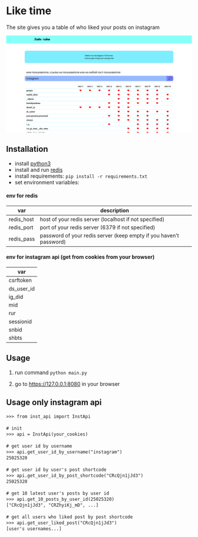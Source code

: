 # Like time

The site gives you a table of who liked your posts on instagram

![page image](examples/page_image.png)
## Installation

* install [python3](https://www.python.org/downloads/)
* install and run [redis](https://redis.io/download)
* install requirements:
  ```pip install -r requirements.txt```
* set environment variables:

#### env for redis

 var        | description
------------|--------------------------------------------------------------------
 redis_host | host of your redis server (localhost if not specified)
 redis_port | port of your redis server (6379 if not specified)
 redis_pass | password of your redis server (keep empty if you haven't password)

#### env for instagram api (get from cookies from your browser)

| var        |
|------------|
| csrftoken  |
| ds_user_id |
| ig_did     |
| mid        |
| rur        |
| sessionid  |
| snbid      |
| shbts      |

## Usage

1. run command ```python main.py```

2. go to https://127.0.0.1:8080 in your browser


## Usage only instagram api

```
>>> from inst_api import InstApi

# init
>>> api = InstApi(your_cookies)

# get user id by username
>>> api.get_user_id_by_username("instagram")
25025320

# get user id by user's post shortcode
>>> api.get_user_id_by_post_shortcode("CRcQjn1jJd3")
25025320

# get 10 latest user's posts by user id
>>> api.get_10_posts_by_user_id(25025320)
["CRcQjn1jJd3", "CRZhyiKj_mD", ...]

# get all users who liked post by post shortcode 
>>> api.get_user_liked_post("CRcQjn1jJd3")
[user's usernames...]
```
